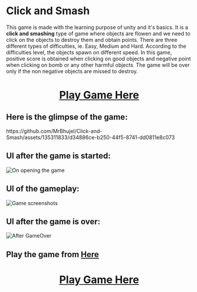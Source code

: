 # Click and Smash

This game is made with the learning purpose of unity and it's basics. It is a  **click and smashing**  type of game where objects are flowen and we need to click on the objects to destroy them and obtain points.
There are three different types of difficulties, ie. Easy, Medium and Hard. According to the difficulties level, the objects spawn on different speed. In this game, positive score is obtained when clicking on 
good objects and negative point when clicking on bomb or any other harmful objects. The game will be over only if the non negative objects are missed to destroy.

<h1><p align="center">
<b><a href="https://play.unity.com/mg/other/game-ggxy" target = "_blank">Play Game Here</a></b>
</p></h1>



## Here is the glimpse of the game:
<div allign= "center" ></div>https://github.com/MrBhujel/Click-and-Smash/assets/135311833/d34886ce-b250-44f5-8741-dd0811e8c073 </div>



## UI after the game is started:

![On opening the game](https://github.com/MrBhujel/Click-and-Smash/assets/135311833/ae8912ff-5442-4305-a423-0f7e0dbb67c1)



## UI of the gameplay:

![Game screenshots](https://github.com/MrBhujel/Click-and-Smash/assets/135311833/42a991de-ab96-4cd8-ad7a-8b16914e57c2)


## UI after the game is over:

![After GameOver](https://github.com/MrBhujel/Click-and-Smash/assets/135311833/cd730c69-1c7b-4387-bd6a-48fa44e74fa9)


## Play the game from <b><a href="https://play.unity.com/mg/other/game-ggxy" target = "_blank">Here</a></b>





<h1><p align="center">
<b><a href="https://play.unity.com/mg/other/game-ggxy" target = "_blank">Play Game Here</a></b>
</p></h1>
